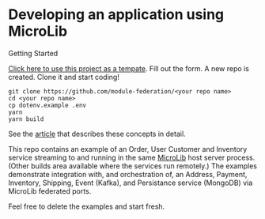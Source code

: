 # Developing an application using MicroLib

Getting Started

[Click here to use this project as a tempate](https://github.com/module-federation/microlib-examples/generate). Fill out the form. A new repo is created. Clone it and start coding!

```shell
git clone https://github.com/module-federation/<your repo name>
cd <your repo name>
cp dotenv.example .env
yarn
yarn build
```

See the [article](https://trmidboe.medium.com/discounting-the-microservice-premium-a95311c61367) that describes these concepts in detail.

This repo contains an example of an Order, User Customer and Inventory service streaming to and running in the same [MicroLib](https://github.com/module-federation/MicroLib) host server process. (Other builds area available where the services run remotely.) The examples demonstrate integration with, and orchestration of, an Address, Payment, Inventory, Shipping, Event (Kafka), and Persistance service (MongoDB) via MicroLib federated ports.

Feel free to delete the examples and start fresh.
